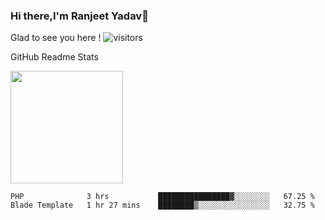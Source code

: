 ### Hi there,I'm Ranjeet Yadav👋

Glad to see you here ! ![visitors](https://visitor-badge.glitch.me/badge?page_id=${ranjeetproject}.${ranjeetproject.repo.id}) 

GitHub Readme Stats 

<img height="180em" src="https://github-readme-stats.vercel.app/api?username=ranjeetproject&show_icons=true&hide_border=true&&count_private=true&include_all_commits=true" />

<!--START_SECTION:waka-->
```text
PHP              3 hrs           ████████████████▓░░░░░░░░   67.25 % 
Blade Template   1 hr 27 mins    ████████▒░░░░░░░░░░░░░░░░   32.75 % 
```
<!--END_SECTION:waka-->
